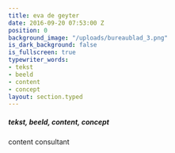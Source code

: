 ```yaml
---
title: eva de geyter
date: 2016-09-20 07:53:00 Z
position: 0
background_image: "/uploads/bureaublad_3.png"
is_dark_background: false
is_fullscreen: true
typewriter_words:
- tekst
- beeld
- content
- concept
layout: section.typed
---
```


##### <span id="typed">tekst, beeld, content, concept</span>
content consultant